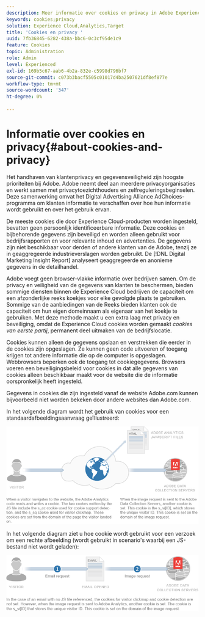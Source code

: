 ```yaml
---
description: Meer informatie over cookies en privacy in Adobe Experience Cloud-oplossingen en -services.
keywords: cookies;privacy
solution: Experience Cloud,Analytics,Target
title: 'Cookies en privacy '
uuid: 7fb36845-6282-438a-bbc6-0c3cf95de1c9
feature: Cookies
topic: Administration
role: Admin
level: Experienced
exl-id: 169b5c67-aab6-4b2a-832e-c5998d796bf7
source-git-commit: c073b3bacf5505c01017d4ba2507621df8ef877e
workflow-type: tm+mt
source-wordcount: '347'
ht-degree: 0%

---
```


# Informatie over cookies en privacy{#about-cookies-and-privacy}

Het handhaven van klantenprivacy en gegevensveiligheid zijn hoogste prioriteiten bij Adobe. Adobe neemt deel aan meerdere privacyorganisaties en werkt samen met privacytoezichthouders en zelfreguleringsbeginselen. Deze samenwerking omvat het Digital Advertising Alliance AdChoices-programma om klanten informatie te verschaffen over hoe hun informatie wordt gebruikt en over het gebruik ervan.

De meeste cookies die door Experience Cloud-producten worden ingesteld, bevatten geen persoonlijk identificeerbare informatie. Deze cookies en bijbehorende gegevens zijn beveiligd en worden alleen gebruikt voor bedrijfsrapporten en voor relevante inhoud en advertenties. De gegevens zijn niet beschikbaar voor derden of andere klanten van de Adobe, tenzij ze in geaggregeerde industrieverslagen worden gebruikt. De [!DNL Digital Marketing Insight Report] analyseert geaggregeerde en anonieme gegevens in de detailhandel.

Adobe voegt geen browser-vlakke informatie over bedrijven samen. Om de privacy en veiligheid van de gegevens van klanten te beschermen, bieden sommige diensten binnen de Experience Cloud bedrijven de capaciteit om een afzonderlijke reeks koekjes voor elke gevolgde plaats te gebruiken. Sommige van de aanbiedingen van de Reeks bieden klanten ook de capaciteit om hun eigen domeinnaam als eigenaar van het koekje te gebruiken. Met deze methode maakt u een extra laag met privacy en beveiliging, omdat de Experience Cloud cookies worden gemaakt *cookies van eerste partij*, permanent deel uitmaken van de bedrijfslocatie.

Cookies kunnen alleen de gegevens opslaan en verstrekken die eerder in de cookies zijn opgeslagen. Ze kunnen geen code uitvoeren of toegang krijgen tot andere informatie die op de computer is opgeslagen. Webbrowsers beperken ook de toegang tot cookiegegevens. Browsers voeren een beveiligingsbeleid voor cookies in dat alle gegevens van cookies alleen beschikbaar maakt voor de website die de informatie oorspronkelijk heeft ingesteld.

Gegevens in cookies die zijn ingesteld vanaf de website Adobe.com kunnen bijvoorbeeld niet worden bekeken door andere websites dan Adobe.com.

In het volgende diagram wordt het gebruik van cookies voor een standaardafbeeldingsaanvraag geïllustreerd:

![Koekjesgebruik voor een standaardafbeeldingsaanvraag](assets/CookiesProcessGraphic-01.png)

In het volgende diagram ziet u hoe cookie wordt gebruikt voor een verzoek om een rechte afbeelding (wordt gebruikt in scenario&#39;s waarbij een JS-bestand niet wordt geladen):

![Koekjesgebruik voor een verzoek om een rechte afbeelding](assets/CookiesProcessGraphic2.png)
